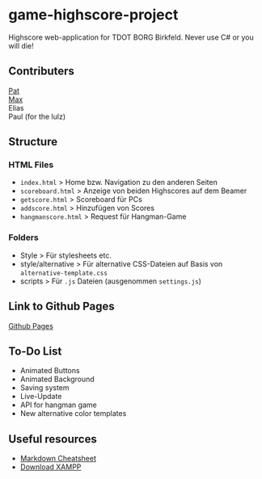 # game-highscore-project

Highscore web-application for TDOT BORG Birkfeld. Never use C# or you will die!

## Contributers

[Pat](https://github.com/ThePat02)<br>
[Max](https://github.com/TheMax01)<br>
Elias<br>
Paul (for the lulz)

## Structure

### HTML Files

-   `index.html` > Home bzw. Navigation zu den anderen Seiten
-   `scoreboard.html` > Anzeige von beiden Highscores auf dem Beamer
-   `getscore.html` > Scoreboard für PCs
-   `addscore.html` > Hinzufügen von Scores
-   `hangmanscore.html` > Request für Hangman-Game

### Folders

-   Style > Für stylesheets etc.
-   style/alternative > Für alternative CSS-Dateien auf Basis von `alternative-template.css`
-   scripts > Für `.js` Dateien (ausgenommen `settings.js`)

## Link to Github Pages

[Github Pages](https://thepat02.github.io/game-highscore-project/)

## To-Do List

-   Animated Buttons
-   Animated Background
-   Saving system
-   Live-Update
-   API for hangman game
-   New alternative color templates

## Useful resources

-   [Markdown Cheatsheet](https://github.com/adam-p/markdown-here/wiki/Markdown-Cheatsheet#code)
-   [Download XAMPP](https://www.apachefriends.org/de/index.html)
